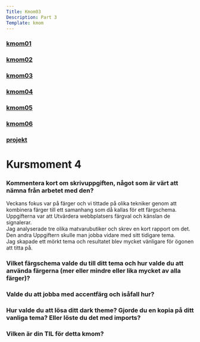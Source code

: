 ```yaml
---
Title: Kmom03
Description: Part 3
Template: kmom
---
```

<div class="sidebar">
    <h3><a href="kmom01">kmom01</a></h3>
    <h3><a href="kmom02">kmom02</a></h3>
    <h3><a href="kmom03">kmom03</a></h3>
    <h3><a href="kmom04">kmom04</a></h3>
    <h3><a href="kmom05">kmom05</a></h3>
    <h3><a href="kmom06">kmom06</a></h3>
    <h3><a href="project">projekt</a></h3>
</div>
<div class="kmom">
<h1>Kursmoment 4</h1>
    <h3>Kommentera kort om skrivuppgiften, något som är värt att nämna från arbetet med den?</h3>
    <p>Veckans fokus var på färger och vi tittade på olika tekniker genom att kombinera färger till ett samanhang som då kallas för ett färgschema.<br>
    Uppgifterna var att Utvärdera webbplatsers färgval och känslan de signalerar. <br>
    Jag analyserade tre olika matvarubutiker och skrev en kort rapport om det.<br>
    Den andra Uppgiftern skulle man jobba vidare med sitt tidigare tema. <br>
    Jag skapade ett mörkt tema och resultatet blev mycket vänligare för ögonen att titta på. </p>
    <h3>Vilket färgschema valde du till ditt tema och hur valde du att använda färgerna (mer eller mindre eller lika mycket av alla färger)?</h3>
    <h3>Valde du att jobba med accentfärg och isåfall hur?</h3>
    <h3>Hur valde du att lösa ditt dark theme? Gjorde du en kopia på ditt vanliga tema? Eller löste du det med imports?</h3>
    <h3>Vilken är din TIL för detta kmom?</h3>
</div>
<div class="main-footer">
    <a href="kmom03"><i class="fas fa-chevron-left"></i></a>
    <a href="kmom05"><i class="fas fa-chevron-right"></i></a>
</div>
